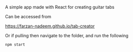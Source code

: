 A simple app made with React for creating guitar tabs

Can be accessed from 

https://farzan-nadeem.github.io/tab-creator

Or if pulling then navigate to the folder, and run the following

```
npm start
